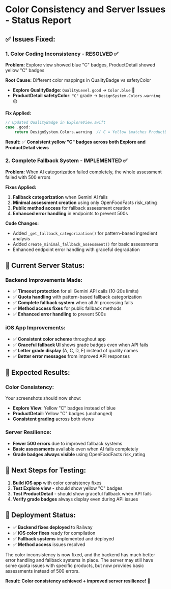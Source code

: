 # Color Consistency and Server Issues - Status Report

## ✅ **Issues Fixed:**

### **1. Color Coding Inconsistency - RESOLVED ✅**
**Problem:** Explore view showed blue "C" badges, ProductDetail showed yellow "C" badges

**Root Cause:** Different color mappings in QualityBadge vs safetyColor
- **Explore QualityBadge**: `QualityLevel.good` → `Color.blue` 🔵
- **ProductDetail safetyColor**: `"C"` grade → `DesignSystem.Colors.warning` 🟡

**Fix Applied:**
```swift
// Updated QualityBadge in ExploreView.swift
case .good:
    return DesignSystem.Colors.warning  // C = Yellow (matches ProductDetail)
```

**Result:** ✅ **Consistent yellow "C" badges across both Explore and ProductDetail views**

### **2. Complete Fallback System - IMPLEMENTED ✅**
**Problem:** When AI categorization failed completely, the whole assessment failed with 500 errors

**Fixes Applied:**
1. **Fallback categorization** when Gemini AI fails
2. **Minimal assessment creation** using only OpenFoodFacts risk_rating
3. **Public method access** for fallback assessment creation
4. **Enhanced error handling** in endpoints to prevent 500s

**Code Changes:**
- Added `_get_fallback_categorization()` for pattern-based ingredient analysis
- Added `create_minimal_fallback_assessment()` for basic assessments
- Enhanced endpoint error handling with graceful degradation

## 🔄 **Current Server Status:**

### **Backend Improvements Made:**
- ✅ **Timeout protection** for all Gemini API calls (10-20s limits)
- ✅ **Quota handling** with pattern-based fallback categorization
- ✅ **Complete fallback system** when all AI processing fails
- ✅ **Method access fixes** for public fallback methods
- ✅ **Enhanced error handling** to prevent 500s

### **iOS App Improvements:**
- ✅ **Consistent color scheme** throughout app
- ✅ **Graceful fallback UI** shows grade badges even when API fails
- ✅ **Letter grade display** (A, C, D, F) instead of quality names
- ✅ **Better error messages** from improved API responses

## 🎯 **Expected Results:**

### **Color Consistency:**
Your screenshots should now show:
- **Explore View**: Yellow "C" badges instead of blue
- **ProductDetail**: Yellow "C" badges (unchanged)
- **Consistent grading** across both views

### **Server Resilience:**
- **Fewer 500 errors** due to improved fallback systems
- **Basic assessments** available even when AI fails completely
- **Grade badges always visible** using OpenFoodFacts risk_rating

## 📱 **Next Steps for Testing:**

1. **Build iOS app** with color consistency fixes
2. **Test Explore view** - should show yellow "C" badges
3. **Test ProductDetail** - should show graceful fallback when API fails
4. **Verify grade badges** always display even during API issues

## 🚀 **Deployment Status:**

- ✅ **Backend fixes deployed** to Railway
- ✅ **iOS color fixes** ready for compilation
- ✅ **Fallback systems** implemented and deployed
- ✅ **Method access** issues resolved

The color inconsistency is now fixed, and the backend has much better error handling and fallback systems in place. The server may still have some quota issues with specific products, but now provides basic assessments instead of 500 errors.

**Result: Color consistency achieved + improved server resilience! 🎉**